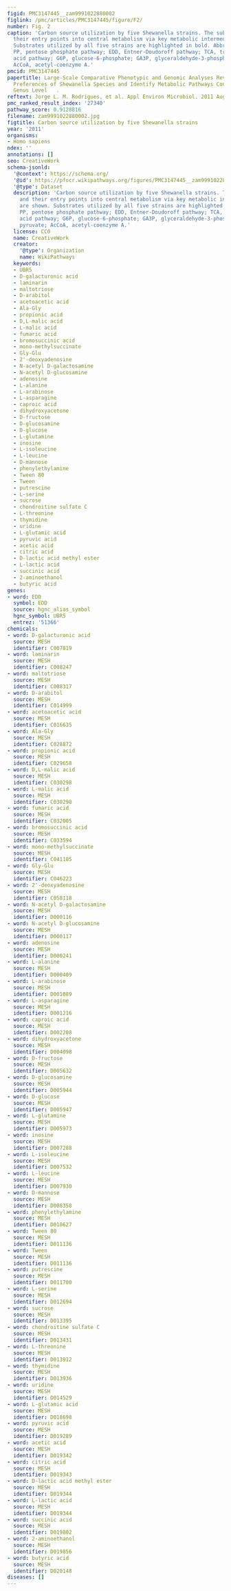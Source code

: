 ```yaml
---
figid: PMC3147445__zam9991022880002
figlink: /pmc/articles/PMC3147445/figure/F2/
number: Fig. 2
caption: 'Carbon source utilization by five Shewanella strains. The substrates and
  their entry points into central metabolism via key metabolic intermediates are shown.
  Substrates utilized by all five strains are highlighted in bold. Abbreviations:
  PP, pentose phosphate pathway; EDD, Entner-Doudoroff pathway; TCA, tricarboxylic
  acid pathway; G6P, glucose-6-phosphate; GA3P, glyceraldehyde-3-phosphate; PYR, pyruvate;
  AcCoA, acetyl-coenzyme A.'
pmcid: PMC3147445
papertitle: Large-Scale Comparative Phenotypic and Genomic Analyses Reveal Ecological
  Preferences of Shewanella Species and Identify Metabolic Pathways Conserved at the
  Genus Level   .
reftext: Jorge L. M. Rodrigues, et al. Appl Environ Microbiol. 2011 Aug;77(15):5352-5360.
pmc_ranked_result_index: '27340'
pathway_score: 0.9128816
filename: zam9991022880002.jpg
figtitle: Carbon source utilization by five Shewanella strains
year: '2011'
organisms:
- Homo sapiens
ndex: ''
annotations: []
seo: CreativeWork
schema-jsonld:
  '@context': https://schema.org/
  '@id': https://pfocr.wikipathways.org/figures/PMC3147445__zam9991022880002.html
  '@type': Dataset
  description: 'Carbon source utilization by five Shewanella strains. The substrates
    and their entry points into central metabolism via key metabolic intermediates
    are shown. Substrates utilized by all five strains are highlighted in bold. Abbreviations:
    PP, pentose phosphate pathway; EDD, Entner-Doudoroff pathway; TCA, tricarboxylic
    acid pathway; G6P, glucose-6-phosphate; GA3P, glyceraldehyde-3-phosphate; PYR,
    pyruvate; AcCoA, acetyl-coenzyme A.'
  license: CC0
  name: CreativeWork
  creator:
    '@type': Organization
    name: WikiPathways
  keywords:
  - UBR5
  - D-galacturonic acid
  - laminarin
  - maltotriose
  - D-arabitol
  - acetoacetic acid
  - Ala-Gly
  - propionic acid
  - D,L-malic acid
  - L-malic acid
  - fumaric acid
  - bromosuccinic acid
  - mono-methylsuccinate
  - Gly-Glu
  - 2'-deoxyadenosine
  - N-acetyl D-galactosamine
  - N-acetyl D-glucosamine
  - adenosine
  - L-alanine
  - L-arabinose
  - L-asparagine
  - caproic acid
  - dihydroxyacetone
  - D-fructose
  - D-glucosamine
  - D-glucose
  - L-glutamine
  - inosine
  - L-isoleucine
  - L-leucine
  - D-mannose
  - phenylethylamine
  - Tween 80
  - Tween
  - putrescine
  - L-serine
  - sucrose
  - chondroitine sulfate C
  - L-threonine
  - thymidine
  - uridine
  - L-glutamic acid
  - pyruvic acid
  - acetic acid
  - citric acid
  - D-lactic acid methyl ester
  - L-lactic acid
  - succinic acid
  - 2-aminoethanol
  - butyric acid
genes:
- word: EDD
  symbol: EDD
  source: hgnc_alias_symbol
  hgnc_symbol: UBR5
  entrez: '51366'
chemicals:
- word: D-galacturonic acid
  source: MESH
  identifier: C007819
- word: laminarin
  source: MESH
  identifier: C008247
- word: maltotriose
  source: MESH
  identifier: C008317
- word: D-arabitol
  source: MESH
  identifier: C014999
- word: acetoacetic acid
  source: MESH
  identifier: C016635
- word: Ala-Gly
  source: MESH
  identifier: C028872
- word: propionic acid
  source: MESH
  identifier: C029658
- word: D,L-malic acid
  source: MESH
  identifier: C030298
- word: L-malic acid
  source: MESH
  identifier: C030298
- word: fumaric acid
  source: MESH
  identifier: C032005
- word: bromosuccinic acid
  source: MESH
  identifier: C033594
- word: mono-methylsuccinate
  source: MESH
  identifier: C041105
- word: Gly-Glu
  source: MESH
  identifier: C046223
- word: 2'-deoxyadenosine
  source: MESH
  identifier: C058118
- word: N-acetyl D-galactosamine
  source: MESH
  identifier: D000116
- word: N-acetyl D-glucosamine
  source: MESH
  identifier: D000117
- word: adenosine
  source: MESH
  identifier: D000241
- word: L-alanine
  source: MESH
  identifier: D000409
- word: L-arabinose
  source: MESH
  identifier: D001089
- word: L-asparagine
  source: MESH
  identifier: D001216
- word: caproic acid
  source: MESH
  identifier: D002208
- word: dihydroxyacetone
  source: MESH
  identifier: D004098
- word: D-fructose
  source: MESH
  identifier: D005632
- word: D-glucosamine
  source: MESH
  identifier: D005944
- word: D-glucose
  source: MESH
  identifier: D005947
- word: L-glutamine
  source: MESH
  identifier: D005973
- word: inosine
  source: MESH
  identifier: D007288
- word: L-isoleucine
  source: MESH
  identifier: D007532
- word: L-leucine
  source: MESH
  identifier: D007930
- word: D-mannose
  source: MESH
  identifier: D008358
- word: phenylethylamine
  source: MESH
  identifier: D010627
- word: Tween 80
  source: MESH
  identifier: D011136
- word: Tween
  source: MESH
  identifier: D011136
- word: putrescine
  source: MESH
  identifier: D011700
- word: L-serine
  source: MESH
  identifier: D012694
- word: sucrose
  source: MESH
  identifier: D013395
- word: chondroitine sulfate C
  source: MESH
  identifier: D013431
- word: L-threonine
  source: MESH
  identifier: D013912
- word: thymidine
  source: MESH
  identifier: D013936
- word: uridine
  source: MESH
  identifier: D014529
- word: L-glutamic acid
  source: MESH
  identifier: D018698
- word: pyruvic acid
  source: MESH
  identifier: D019289
- word: acetic acid
  source: MESH
  identifier: D019342
- word: citric acid
  source: MESH
  identifier: D019343
- word: D-lactic acid methyl ester
  source: MESH
  identifier: D019344
- word: L-lactic acid
  source: MESH
  identifier: D019344
- word: succinic acid
  source: MESH
  identifier: D019802
- word: 2-aminoethanol
  source: MESH
  identifier: D019856
- word: butyric acid
  source: MESH
  identifier: D020148
diseases: []
---
```

